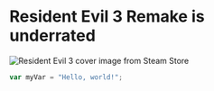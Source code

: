 # Resident Evil 3 Remake is underrated

![Resident Evil 3 cover image from Steam Store](https://cdn.akamai.steamstatic.com/steam/apps/952060/capsule_616x353.jpg?t=1682298733)

``` javascript
var myVar = "Hello, world!";
```
